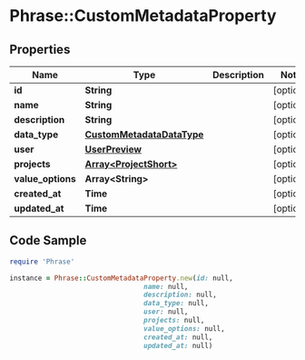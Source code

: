 # Phrase::CustomMetadataProperty

## Properties

Name | Type | Description | Notes
------------ | ------------- | ------------- | -------------
**id** | **String** |  | [optional] 
**name** | **String** |  | [optional] 
**description** | **String** |  | [optional] 
**data_type** | [**CustomMetadataDataType**](CustomMetadataDataType.md) |  | [optional] 
**user** | [**UserPreview**](UserPreview.md) |  | [optional] 
**projects** | [**Array&lt;ProjectShort&gt;**](ProjectShort.md) |  | [optional] 
**value_options** | **Array&lt;String&gt;** |  | [optional] 
**created_at** | **Time** |  | [optional] 
**updated_at** | **Time** |  | [optional] 

## Code Sample

```ruby
require 'Phrase'

instance = Phrase::CustomMetadataProperty.new(id: null,
                                 name: null,
                                 description: null,
                                 data_type: null,
                                 user: null,
                                 projects: null,
                                 value_options: null,
                                 created_at: null,
                                 updated_at: null)
```


